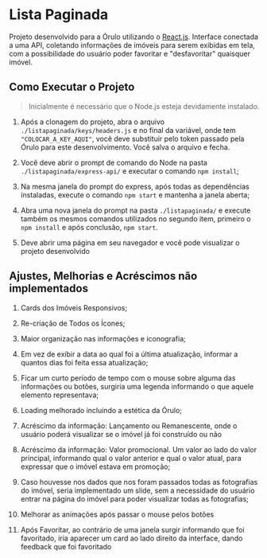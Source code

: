 # Lista Paginada
Projeto desenvolvido para a Órulo utilizando o [React.js](https://pt-br.reactjs.org/).
Interface conectada a uma API, coletando informações de imóveis para serem exibidas em tela, com a possibilidade do usuário poder favoritar e "desfavoritar" quaisquer imóvel.

## Como Executar o Projeto
> Inicialmente é necessário que o Node.js esteja devidamente instalado.

1. Após a clonagem do projeto, abra o arquivo ```./listapaginada/keys/headers.js``` e no final da variável, onde tem ```"COLOCAR_A_KEY_AQUI"```, você deve substituir pelo token passado pela Órulo para este desenvolvimento. Você salva o arquivo e fecha.

2. Você deve abrir o prompt de comando do Node na pasta ```./listapaginada/express-api/``` e executar o comando ```npm install```;

3. Na mesma janela do prompt do express, após todas as dependências instaladas, execute o comando ```npm start``` e mantenha a janela aberta;

4. Abra uma nova janela do prompt na pasta ```./listapaginada/``` e execute também os mesmos comandos utilizados no segundo item, primeiro o ```npm install``` e após conclusão, ```npm start```.

5. Deve abrir uma página em seu navegador e você pode visualizar o projeto desenvolvido

## Ajustes, Melhorias e Acréscimos não implementados

1. Cards dos Imóveis Responsivos;

2. Re-criação de Todos os Ícones;

3. Maior organização nas informações e iconografia;

4. Em vez de exibir a data ao qual foi a última atualização, informar a quantos dias foi feita essa atualização;

5. Ficar um curto período de tempo com o mouse sobre alguma das informações ou botões, surgiria uma legenda informando o que aquele elemento representava;

6. Loading melhorado incluindo a estética da Órulo;

7. Acréscimo da informação: Lançamento ou Remanescente, onde o usuário poderá visualizar se o imóvel já foi construído ou não

8. Acréscimo da informação: Valor promocional. Um valor ao lado do valor principal, informando qual o valor anterior e qual o valor atual, para expressar que o imóvel estava em promoção;

9. Caso houvesse nos dados que nos foram passados todas as fotografias do imóvel, seria implementado um slide, sem a necessidade do usuário entrar na página do imóvel para poder visualizar todas as fotografias;

10. Melhorar as animações após passar o mouse pelos botões

11. Após Favoritar, ao contrário de uma janela surgir informando que foi favoritado, iria aparecer um card ao lado direito da interface, dando feedback que foi favoritado


